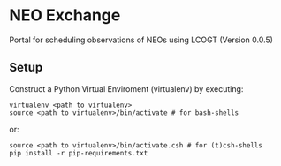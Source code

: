 NEO Exchange
============

Portal for scheduling observations of NEOs using LCOGT (Version 0.0.5)

Setup
-----

Construct a Python Virtual Enviroment (virtualenv) by executing:  

`virtualenv <path to virtualenv>`  
`source <path to virtualenv>/bin/activate # for bash-shells`  

or:  

`source <path to virtualenv>/bin/activate.csh # for (t)csh-shells`  
`pip install -r pip-requirements.txt`  


